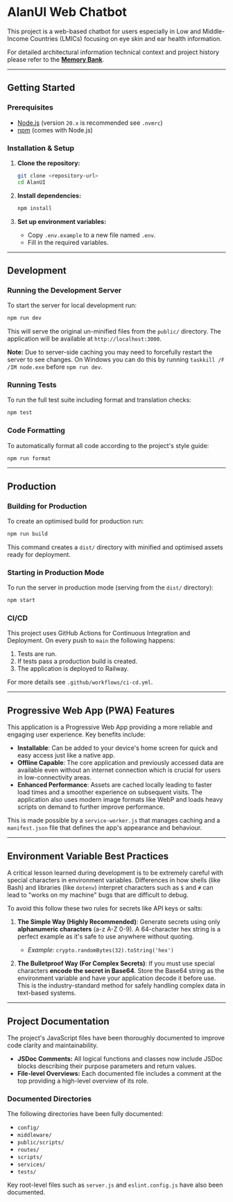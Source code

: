 # AlanUI Web Chatbot

This project is a web-based chatbot for users especially in Low and Middle-Income Countries (LMICs) focusing on eye skin and ear health information.

<!-- Updated for green8 commit -->

For detailed architectural information technical context and project history please refer to the **[Memory Bank](memory-bank/)**.

---

## Getting Started

### Prerequisites
- [Node.js](https://nodejs.org/) (version `20.x` is recommended see `.nvmrc`)
- [npm](https://www.npmjs.com/) (comes with Node.js)

### Installation & Setup

1.  **Clone the repository:**
    ```bash
    git clone <repository-url>
    cd AlanUI
    ```

2.  **Install dependencies:**
    ```bash
    npm install
    ```

3.  **Set up environment variables:**
    - Copy `.env.example` to a new file named `.env`.
    - Fill in the required variables.

---

## Development

### Running the Development Server
To start the server for local development run:
```bash
npm run dev
```
This will serve the original un-minified files from the `public/` directory. The application will be available at `http://localhost:3000`.

**Note:** Due to server-side caching you may need to forcefully restart the server to see changes. On Windows you can do this by running `taskkill /F /IM node.exe` before `npm run dev`.

### Running Tests
To run the full test suite including format and translation checks:
```bash
npm test
```

### Code Formatting
To automatically format all code according to the project's style guide:
```bash
npm run format
```

---

## Production

### Building for Production
To create an optimised build for production run:
```bash
npm run build
```
This command creates a `dist/` directory with minified and optimised assets ready for deployment.

### Starting in Production Mode
To run the server in production mode (serving from the `dist/` directory):
```bash
npm start
```

### CI/CD
This project uses GitHub Actions for Continuous Integration and Deployment. On every push to `main` the following happens:
1.  Tests are run.
2.  If tests pass a production build is created.
3.  The application is deployed to Railway.

For more details see `.github/workflows/ci-cd.yml`.

---

## Progressive Web App (PWA) Features

This application is a Progressive Web App providing a more reliable and engaging user experience. Key benefits include:

-   **Installable**: Can be added to your device's home screen for quick and easy access just like a native app.
-   **Offline Capable**: The core application and previously accessed data are available even without an internet connection which is crucial for users in low-connectivity areas.
-   **Enhanced Performance**: Assets are cached locally leading to faster load times and a smoother experience on subsequent visits. The application also uses modern image formats like WebP and loads heavy scripts on demand to further improve performance.

This is made possible by a `service-worker.js` that manages caching and a `manifest.json` file that defines the app's appearance and behaviour.

---

## Environment Variable Best Practices

A critical lesson learned during development is to be extremely careful with special characters in environment variables. Differences in how shells (like Bash) and libraries (like `dotenv`) interpret characters such as `$` and `#` can lead to "works on my machine" bugs that are difficult to debug.

To avoid this follow these two rules for secrets like API keys or salts:

1.  **The Simple Way (Highly Recommended)**: Generate secrets using only **alphanumeric characters** (a-z A-Z 0-9). A 64-character hex string is a perfect example as it's safe to use anywhere without quoting.
    -   *Example*: `crypto.randomBytes(32).toString('hex')`

2.  **The Bulletproof Way (For Complex Secrets)**: If you must use special characters **encode the secret in Base64**. Store the Base64 string as the environment variable and have your application decode it before use. This is the industry-standard method for safely handling complex data in text-based systems.

---

## Project Documentation

The project's JavaScript files have been thoroughly documented to improve code clarity and maintainability.

- **JSDoc Comments:** All logical functions and classes now include JSDoc blocks describing their purpose parameters and return values.
- **File-level Overviews:** Each documented file includes a comment at the top providing a high-level overview of its role.

### Documented Directories
The following directories have been fully documented:
- `config/`
- `middleware/`
- `public/scripts/`
- `routes/`
- `scripts/`
- `services/`
- `tests/`

Key root-level files such as `server.js` and `eslint.config.js` have also been documented.
